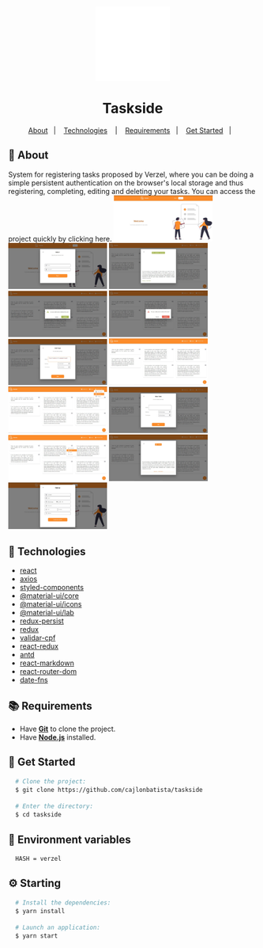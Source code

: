 <p align="center"><img src="https://github.com/cajlonbatista/taskside/blob/feed/.github/assets/svg/logo.svg" width="150px" align="center"></p>

<h1 align="center">Taskside</h1>

<p align="center">
  <a href="#page_with_curl-about">About</a>&nbsp;&nbsp;&nbsp;|&nbsp;&nbsp;&nbsp;
  <a href="#hammer-technologies">Technologies</a>
  &nbsp;&nbsp;&nbsp;|&nbsp;&nbsp;&nbsp;
  <a href="#books-requirements">Requirements</a>&nbsp;&nbsp;&nbsp;|&nbsp;&nbsp;&nbsp;
  <a href="#rocket-get-started">Get Started</a>&nbsp;&nbsp;&nbsp;|&nbsp;&nbsp;&nbsp;
</p>

## :page_with_curl: About

System for registering tasks proposed by Verzel, where you can be doing a simple persistent authentication on the browser's local storage and thus registering, completing, editing and deleting your tasks. You can access the project quickly by clicking here.
<span align="center"><img width="200px" src="https://github.com/cajlonbatista/taskside/blob/feed/.github/assets/img/landing.jpg?raw=true
"/></span><span align="center"><img width="200px" src="https://github.com/cajlonbatista/taskside/blob/feed/.github/assets/img/login.jpg?raw=true
"/></span>
<span align="center"><img width="200px" src="https://github.com/cajlonbatista/taskside/blob/feed/.github/assets/img/completed.jpg?raw=true"/></span><span align="center"><img width="200px" src="https://github.com/cajlonbatista/taskside/blob/feed/.github/assets/img/conclude.jpg?raw=true"/></span>
<span align="center"><img width="200px" src="https://github.com/cajlonbatista/taskside/blob/feed/.github/assets/img/delete.jpg?raw=true"/></span><span align="center"><img width="200px" src="https://github.com/cajlonbatista/taskside/blob/feed/.github/assets/img/editask.jpg?raw=true"/></span>
<span align="center"><img width="200px" src="https://github.com/cajlonbatista/taskside/blob/feed/.github/assets/img/feed.jpg?raw=true"/></span><span align="center"><img width="200px" src="https://github.com/cajlonbatista/taskside/blob/feed/.github/assets/img/loggout.jpg?raw=true"/></span>
<span align="center"><img width="200px" src="https://github.com/cajlonbatista/taskside/blob/feed/.github/assets/img/newtask.jpg?raw=true"/></span><span align="center"><img width="200px" src="https://github.com/cajlonbatista/taskside/blob/feed/.github/assets/img/option.jpg?raw=true"/></span>
<span align="center"><img width="200px" src="https://github.com/cajlonbatista/taskside/blob/feed/.github/assets/img/pedding.jpg?raw=true"/></span><span align="center"><img width="200px" src="https://github.com/cajlonbatista/taskside/blob/feed/.github/assets/img/register.jpg?raw=true"/></span>
## :hammer: Technologies

- [react](https://pt-br.reactjs.org/)
- [axios](https://github.com/axios/axios)
- [styled-components](https://styled-components.com/)
- [@material-ui/core](https://www.npmjs.com/package/@material-ui/core)
- [@material-ui/icons](https://www.npmjs.com/package/@material-ui/icons)
- [@material-ui/lab](https://www.npmjs.com/package/@material-ui/lab)
- [redux-persist](https://www.npmjs.com/package/redux-persist)
- [redux](https://www.npmjs.com/package/redux)
- [validar-cpf](https://www.npmjs.com/package/validar-cpf)
- [react-redux](https://www.npmjs.com/package/react-redux)
- [antd](https://ant.design/docs/react/use-with-create-react-app)
- [react-markdown](https://www.npmjs.com/package/react-markdown)
- [react-router-dom](https://www.npmjs.com/package/react-router-dom)
- [date-fns](https://www.npmjs.com/package/date-fns)

## :books: Requirements
 - Have [**Git**](https://git-scm.com/) to clone the project.
 - Have [**Node.js**](https://nodejs.org/en/) installed.
## :rocket: Get Started
``` bash
  # Clone the project:
  $ git clone https://github.com/cajlonbatista/taskside

  # Enter the directory:
  $ cd taskside
```
## 🔑 Environment variables
  ``` bash
    HASH = verzel
  ```
## :gear: Starting
``` bash
  # Install the dependencies:
  $ yarn install
  
  # Launch an application:
  $ yarn start
 ```